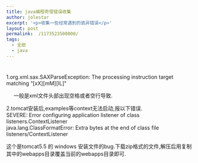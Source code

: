 ```yaml
---
title: java编程奇怪错误收集
author: jolestar
excerpt: '<p>收集一些经常遇到的诡异错误</p>'
layout: post
permalink:  /1173523500000/
tags:
  - 全部
  - java
---
```

# 

1.org.xml.sax.SAXParseException: The processing instruction target matching “\[xX\]\[mM\][lL]“

     一般是xml文件头部出现空格或者空行导致.

2.tomcat安装后,examples等context无法启动,报以下错误.  
SEVERE: Error configuring application listener of class listeners.ContextListener  
java.lang.ClassFormatError: Extra bytes at the end of class file listeners/ContextListener 

这个是tomcat5.5 的 windows 安装文件的bug.下载zip格式的文件,解压后用复制其中的webapps目录覆盖当前的webapps目录即可.
